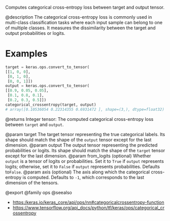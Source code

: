Computes categorical cross-entropy loss between target and output tensor.

@description
The categorical cross-entropy loss is commonly used in multi-class
classification tasks where each input sample can belong to one of
multiple classes. It measures the dissimilarity
between the target and output probabilities or logits.

# Examples
```python
target = keras.ops.convert_to_tensor(
[[1, 0, 0],
 [0, 1, 0],
 [0, 0, 1]])
output = keras.ops.convert_to_tensor(
[[0.9, 0.05, 0.05],
 [0.1, 0.8, 0.1],
 [0.2, 0.3, 0.5]])
categorical_crossentropy(target, output)
# array([0.10536054 0.22314355 0.6931472 ], shape=(3,), dtype=float32)
```

@returns
Integer tensor: The computed categorical cross-entropy loss between
`target` and `output`.

@param target The target tensor representing the true categorical labels.
    Its shape should match the shape of the `output` tensor
    except for the last dimension.
@param output The output tensor representing the predicted probabilities
    or logits. Its shape should match the shape of the `target`
    tensor except for the last dimension.
@param from_logits (optional) Whether `output` is a tensor of logits or
    probabilities.
    Set it to `True` if `output` represents logits; otherwise,
    set it to `False` if `output` represents probabilities.
    Defaults to`False`.
@param axis (optional) The axis along which the categorical cross-entropy
    is computed.
    Defaults to `-1`, which corresponds to the last dimension of
    the tensors.

@export
@family ops
@seealso
+ <https:/keras.io/keras_core/api/ops/nn#categoricalcrossentropy-function>
+ <https://www.tensorflow.org/api_docs/python/tf/keras/ops/categorical_crossentropy>
